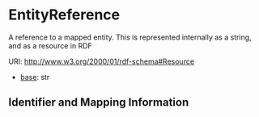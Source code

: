# EntityReference

A reference to a mapped entity. This is represented internally as a string, and as a resource in RDF

URI: http://www.w3.org/2000/01/rdf-schema#Resource

* [base](https://w3id.org/linkml/base): str






## Identifier and Mapping Information





